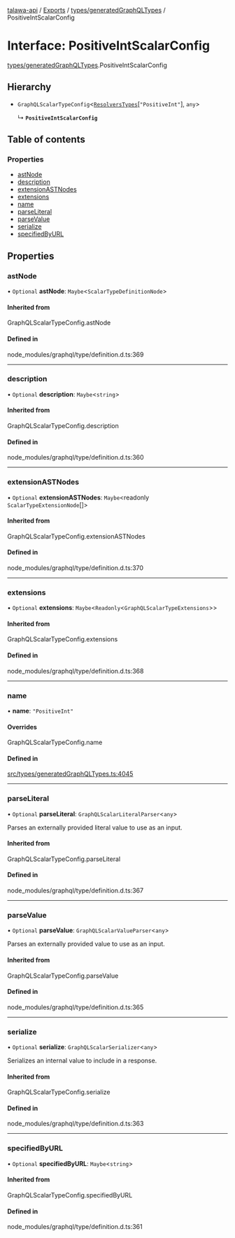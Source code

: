 [talawa-api](../README.md) / [Exports](../modules.md) / [types/generatedGraphQLTypes](../modules/types_generatedGraphQLTypes.md) / PositiveIntScalarConfig

# Interface: PositiveIntScalarConfig

[types/generatedGraphQLTypes](../modules/types_generatedGraphQLTypes.md).PositiveIntScalarConfig

## Hierarchy

- `GraphQLScalarTypeConfig`\<[`ResolversTypes`](../modules/types_generatedGraphQLTypes.md#resolverstypes)[``"PositiveInt"``], `any`\>

  ↳ **`PositiveIntScalarConfig`**

## Table of contents

### Properties

- [astNode](types_generatedGraphQLTypes.PositiveIntScalarConfig.md#astnode)
- [description](types_generatedGraphQLTypes.PositiveIntScalarConfig.md#description)
- [extensionASTNodes](types_generatedGraphQLTypes.PositiveIntScalarConfig.md#extensionastnodes)
- [extensions](types_generatedGraphQLTypes.PositiveIntScalarConfig.md#extensions)
- [name](types_generatedGraphQLTypes.PositiveIntScalarConfig.md#name)
- [parseLiteral](types_generatedGraphQLTypes.PositiveIntScalarConfig.md#parseliteral)
- [parseValue](types_generatedGraphQLTypes.PositiveIntScalarConfig.md#parsevalue)
- [serialize](types_generatedGraphQLTypes.PositiveIntScalarConfig.md#serialize)
- [specifiedByURL](types_generatedGraphQLTypes.PositiveIntScalarConfig.md#specifiedbyurl)

## Properties

### astNode

• `Optional` **astNode**: `Maybe`\<`ScalarTypeDefinitionNode`\>

#### Inherited from

GraphQLScalarTypeConfig.astNode

#### Defined in

node_modules/graphql/type/definition.d.ts:369

___

### description

• `Optional` **description**: `Maybe`\<`string`\>

#### Inherited from

GraphQLScalarTypeConfig.description

#### Defined in

node_modules/graphql/type/definition.d.ts:360

___

### extensionASTNodes

• `Optional` **extensionASTNodes**: `Maybe`\<readonly `ScalarTypeExtensionNode`[]\>

#### Inherited from

GraphQLScalarTypeConfig.extensionASTNodes

#### Defined in

node_modules/graphql/type/definition.d.ts:370

___

### extensions

• `Optional` **extensions**: `Maybe`\<`Readonly`\<`GraphQLScalarTypeExtensions`\>\>

#### Inherited from

GraphQLScalarTypeConfig.extensions

#### Defined in

node_modules/graphql/type/definition.d.ts:368

___

### name

• **name**: ``"PositiveInt"``

#### Overrides

GraphQLScalarTypeConfig.name

#### Defined in

[src/types/generatedGraphQLTypes.ts:4045](https://github.com/PalisadoesFoundation/talawa-api/blob/0deccac/src/types/generatedGraphQLTypes.ts#L4045)

___

### parseLiteral

• `Optional` **parseLiteral**: `GraphQLScalarLiteralParser`\<`any`\>

Parses an externally provided literal value to use as an input.

#### Inherited from

GraphQLScalarTypeConfig.parseLiteral

#### Defined in

node_modules/graphql/type/definition.d.ts:367

___

### parseValue

• `Optional` **parseValue**: `GraphQLScalarValueParser`\<`any`\>

Parses an externally provided value to use as an input.

#### Inherited from

GraphQLScalarTypeConfig.parseValue

#### Defined in

node_modules/graphql/type/definition.d.ts:365

___

### serialize

• `Optional` **serialize**: `GraphQLScalarSerializer`\<`any`\>

Serializes an internal value to include in a response.

#### Inherited from

GraphQLScalarTypeConfig.serialize

#### Defined in

node_modules/graphql/type/definition.d.ts:363

___

### specifiedByURL

• `Optional` **specifiedByURL**: `Maybe`\<`string`\>

#### Inherited from

GraphQLScalarTypeConfig.specifiedByURL

#### Defined in

node_modules/graphql/type/definition.d.ts:361
